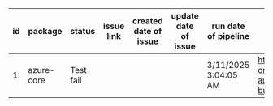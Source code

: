 
| id | package | status | issue link | created date of issue | update date of issue | run date of pipeline | pipeline run link |
|----|---------|--------|------------|-----------------------|----------------------| ---------------------| ----------------- |
| 1 | azure-core | Test fail |  |  |  | 3/11/2025 3:04:05 AM | https://dev.azure.com/test-organi/content-validation-automation/_build/results?buildId=9 |